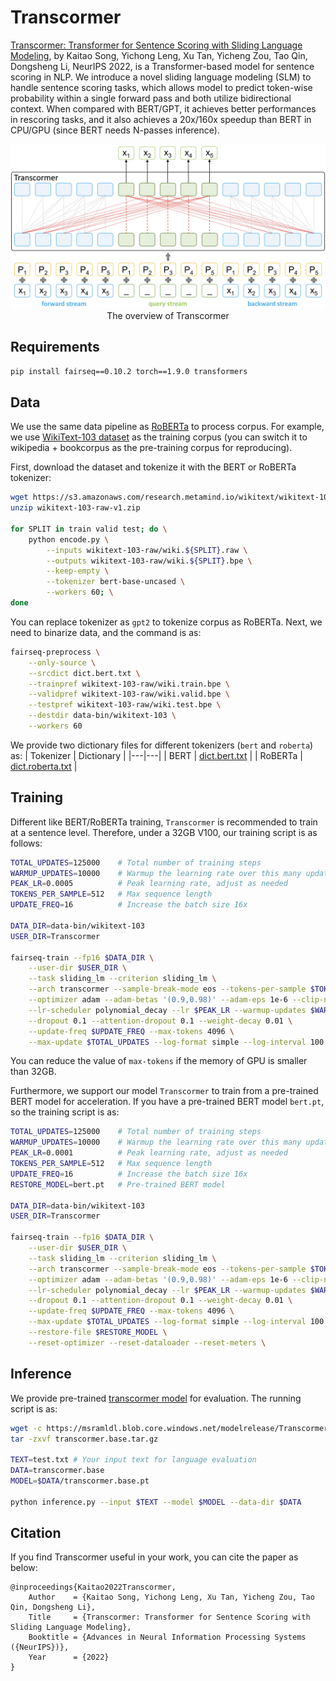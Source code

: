# Transcormer
[Transcormer: Transformer for Sentence Scoring with Sliding Language Modeling](https://arxiv.org/pdf/2205.12986.pdf), by Kaitao Song, Yichong Leng, Xu Tan, Yicheng Zou, Tao Qin, Dongsheng Li, NeurIPS 2022, is a Transformer-based model for sentence scoring in NLP. We introduce a novel sliding language modeling (SLM) to handle sentence scoring tasks, which allows model to predict token-wise probability within a single forward pass and both utilize bidirectional context. When compared with BERT/GPT, it achieves better performances in rescoring tasks, and it also achieves a 20x/160x speedup than BERT in CPU/GPU (since BERT needs N-passes inference).

<p align="center"><img src="./figures/SLM.jpg" width="900"><br/> The overview of Transcormer </p>

## Requirements
```bash
pip install fairseq==0.10.2 torch==1.9.0 transformers
```

## Data
We use the same data pipeline as [RoBERTa](https://github.com/facebookresearch/fairseq/blob/v0.10.2/examples/roberta/README.pretraining.md) to process corpus. For example, we use [WikiText-103 dataset](https://www.salesforce.com/products/einstein/ai-research/the-wikitext-dependency-language-modeling-dataset/) as the training corpus (you can switch it to wikipedia + bookcorpus as the pre-training corpus for reproducing). 

First, download the dataset and tokenize it with the BERT or RoBERTa tokenizer:
```bash
wget https://s3.amazonaws.com/research.metamind.io/wikitext/wikitext-103-raw-v1.zip
unzip wikitext-103-raw-v1.zip

for SPLIT in train valid test; do \
    python encode.py \
        --inputs wikitext-103-raw/wiki.${SPLIT}.raw \
        --outputs wikitext-103-raw/wiki.${SPLIT}.bpe \
        --keep-empty \
        --tokenizer bert-base-uncased \
        --workers 60; \
done
```
You can replace tokenizer as `gpt2` to tokenize corpus as RoBERTa. Next, we need to binarize data, and the command is as:
```bash
fairseq-preprocess \
    --only-source \
    --srcdict dict.bert.txt \
    --trainpref wikitext-103-raw/wiki.train.bpe \
    --validpref wikitext-103-raw/wiki.valid.bpe \
    --testpref wikitext-103-raw/wiki.test.bpe \
    --destdir data-bin/wikitext-103 \
    --workers 60
```
We provide two dictionary files for different tokenizers (`bert` and `roberta`) as:
| Tokenizer | Dictionary |
|---|---|
| BERT    | [dict.bert.txt](https://msramldl.blob.core.windows.net/modelrelease/Transcormer/dict.bert.txt) |
| RoBERTa | [dict.roberta.txt](https://msramldl.blob.core.windows.net/modelrelease/Transcormer/dict.roberta.txt) |

## Training 
Different like BERT/RoBERTa training, `Transcormer` is recommended to train at a sentence level. Therefore, under a 32GB V100, our training script is as follows:
```bash
TOTAL_UPDATES=125000    # Total number of training steps
WARMUP_UPDATES=10000    # Warmup the learning rate over this many updates
PEAK_LR=0.0005          # Peak learning rate, adjust as needed
TOKENS_PER_SAMPLE=512   # Max sequence length
UPDATE_FREQ=16          # Increase the batch size 16x

DATA_DIR=data-bin/wikitext-103
USER_DIR=Transcormer

fairseq-train --fp16 $DATA_DIR \
    --user-dir $USER_DIR \
    --task sliding_lm --criterion sliding_lm \
    --arch transcormer --sample-break-mode eos --tokens-per-sample $TOKENS_PER_SAMPLE \
    --optimizer adam --adam-betas '(0.9,0.98)' --adam-eps 1e-6 --clip-norm 0.0 \
    --lr-scheduler polynomial_decay --lr $PEAK_LR --warmup-updates $WARMUP_UPDATES --total-num-update $TOTAL_UPDATES \
    --dropout 0.1 --attention-dropout 0.1 --weight-decay 0.01 \
    --update-freq $UPDATE_FREQ --max-tokens 4096 \
    --max-update $TOTAL_UPDATES --log-format simple --log-interval 100
```
You can reduce the value of `max-tokens` if the memory of GPU is smaller than 32GB. 

Furthermore, we support our model `Transcormer` to train from a pre-trained BERT model for acceleration. If you have a pre-trained BERT model `bert.pt`, so the training script is as:
```bash
TOTAL_UPDATES=125000    # Total number of training steps
WARMUP_UPDATES=10000    # Warmup the learning rate over this many updates
PEAK_LR=0.0001          # Peak learning rate, adjust as needed
TOKENS_PER_SAMPLE=512   # Max sequence length
UPDATE_FREQ=16          # Increase the batch size 16x
RESTORE_MODEL=bert.pt   # Pre-trained BERT model

DATA_DIR=data-bin/wikitext-103
USER_DIR=Transcormer

fairseq-train --fp16 $DATA_DIR \
    --user-dir $USER_DIR \
    --task sliding_lm --criterion sliding_lm \
    --arch transcormer --sample-break-mode eos --tokens-per-sample $TOKENS_PER_SAMPLE \
    --optimizer adam --adam-betas '(0.9,0.98)' --adam-eps 1e-6 --clip-norm 0.0 \
    --lr-scheduler polynomial_decay --lr $PEAK_LR --warmup-updates $WARMUP_UPDATES --total-num-update $TOTAL_UPDATES \
    --dropout 0.1 --attention-dropout 0.1 --weight-decay 0.01 \
    --update-freq $UPDATE_FREQ --max-tokens 4096 \
    --max-update $TOTAL_UPDATES --log-format simple --log-interval 100 \
    --restore-file $RESTORE_MODEL \
    --reset-optimizer --reset-dataloader --reset-meters \
```

## Inference
We provide pre-trained [transcormer model](https://msramldl.blob.core.windows.net/modelrelease/Transcormer/transcormer.base.tar.gz) for evaluation. The running script is as:
```bash
wget -c https://msramldl.blob.core.windows.net/modelrelease/Transcormer/transcormer.base.tar.gz
tar -zxvf transcormer.base.tar.gz

TEXT=test.txt # Your input text for language evaluation
DATA=transcormer.base
MODEL=$DATA/transcormer.base.pt

python inference.py --input $TEXT --model $MODEL --data-dir $DATA
```

## Citation
If you find Transcormer useful in your work, you can cite the paper as below:
    
    @inproceedings{Kaitao2022Transcormer,
        Author    = {Kaitao Song, Yichong Leng, Xu Tan, Yicheng Zou, Tao Qin, Dongsheng Li},
        Title     = {Transcormer: Transformer for Sentence Scoring with Sliding Language Modeling},
        Booktitle = {Advances in Neural Information Processing Systems ({NeurIPS})},
        Year      = {2022}
    }
